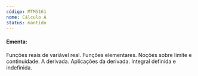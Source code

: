 ```yaml
---
código: MTM5161
nome: Cálculo A
status: mantido
---
```


#### Ementa:
Funções reais de variável real. Funções elementares. Noções sobre limite e continuidade. A derivada. Aplicações da derivada. Integral definida e indefinida.

